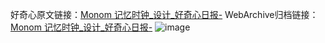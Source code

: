 好奇心原文链接：[Monom 记忆时钟_设计_好奇心日报-](https://www.qdaily.com/articles/7897.html)
WebArchive归档链接：[Monom 记忆时钟_设计_好奇心日报-](http://web.archive.org/web/20190623173117/https://www.qdaily.com/articles/7897.html)
![image](http://ww3.sinaimg.cn/large/007d5XDply1g3x0xe99paj30u02o547e)